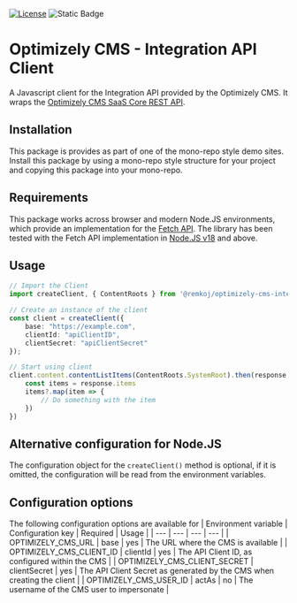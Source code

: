 [![License](https://img.shields.io/badge/License-Apache_2.0-blue.svg)](./LICENSE)
![Static Badge](https://img.shields.io/badge/Optimizely-Content_Management_System-blue?cacheSeconds=7200)

# Optimizely CMS - Integration API Client <!-- omit in toc -->
A Javascript client for the Integration API provided by the Optimizely CMS. It wraps the [Optimizely CMS SaaS Core REST API](https://docs.developers.optimizely.com/content-management-system/v1.0.0-SaaS-Core/reference/introduction-to-the-cms-content-api).

## Installation
This package is provides as part of one of the mono-repo style demo sites. Install this package by using a mono-repo style structure for your project and copying this package into your mono-repo.

## Requirements
This package works across browser and modern Node.JS environments, which provide an implementation for the [Fetch API](https://developer.mozilla.org/en-US/docs/Web/API/Fetch_API). The library has been tested with the Fetch API implementation in [Node.JS v18](https://nodejs.org/dist/latest-v20.x/docs/api/globals.html#fetch) and above.

## Usage
```typescript
// Import the Client
import createClient, { ContentRoots } from '@remkoj/optimizely-cms-integration-api'

// Create an instance of the client
const client = createClient({
    base: "https://example.com",
    clientId: "apiClientID",
    clientSecret: "apiClientSecret"
});

// Start using client
client.content.contentListItems(ContentRoots.SystemRoot).then(response => {
    const items = response.items
    items?.map(item => {
        // Do something with the item
    })
})
```

## Alternative configuration for Node.JS
The configuration object for the `createClient()` method is optional, if it is omitted, the configuration will be read from the environment variables.

## Configuration options
The following configuration options are available for 
| Environment variable | Configuration key | Required | Usage |
| --- | --- | --- | --- |
| OPTIMIZELY_CMS_URL | base | yes | The URL where the CMS is available |
| OPTIMIZELY_CMS_CLIENT_ID | clientId | yes | The API Client ID, as configured within the CMS |
| OPTIMIZELY_CMS_CLIENT_SECRET | clientSecret | yes | The API Client Secret as generated by the CMS when creating the client |
| OPTIMIZELY_CMS_USER_ID | actAs | no | The username of the CMS user to impersonate |